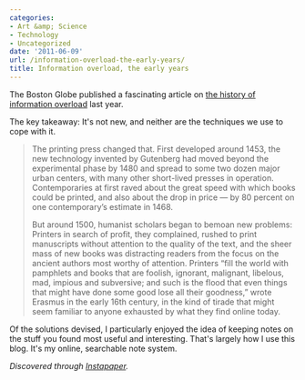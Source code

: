 ```yaml
---
categories:
- Art &amp; Science
- Technology
- Uncategorized
date: '2011-06-09'
url: /information-overload-the-early-years/
title: Information overload, the early years
---
```


The Boston Globe published a fascinating article on <a href="http://www.boston.com/bostonglobe/ideas/articles/2010/11/28/information_overload_the_early_years/">the history of information overload</a> last year.

The key takeaway: It's not new, and neither are the techniques we use to cope with it.

<blockquote>The printing press changed that. First developed around 1453, the new technology invented by Gutenberg had moved beyond the experimental phase by 1480 and spread to some two dozen major urban centers, with many other short-lived presses in operation. Contemporaries at first raved about the great speed with which books could be printed, and also about the drop in price — by 80 percent on one contemporary’s estimate in 1468.

But around 1500, humanist scholars began to bemoan new problems: Printers in search of profit, they complained, rushed to print manuscripts without attention to the quality of the text, and the sheer mass of new books was distracting readers from the focus on the ancient authors most worthy of attention. Printers “fill the world with pamphlets and books that are foolish, ignorant, malignant, libelous, mad, impious and subversive; and such is the flood that even things that might have done some good lose all their goodness,” wrote Erasmus in the early 16th century, in the kind of tirade that might seem familiar to anyone exhausted by what they find online today.</blockquote>

Of the solutions devised, I particularly enjoyed the idea of keeping notes on the stuff you found most useful and interesting. That's largely how I use this blog. It's my online, searchable note system.

<em>Discovered through <a href="http://www.instapaper.com/">Instapaper</a>.</em>